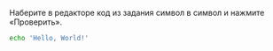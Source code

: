 
Наберите в редакторе код из задания символ в символ и нажмите «Проверить».

```sh
echo 'Hello, World!'
```
